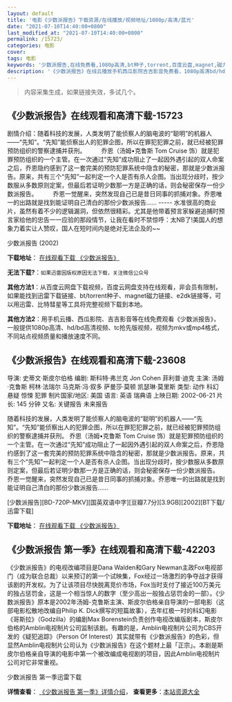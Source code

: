 ```yaml
---
layout: default
title: '电影《少数派报告》下载资源/在线播放/视频地址/1080p/高清/蓝光'
date: "2021-07-10T14:40:00+0800"
last_modified_at: "2021-07-10T14:40:00+0800"
permalink: /15723/
categories: 电影
cover:
tags: 电影
keywords: '少数派报告,在线免费看,1080p高清,bt种子,torrent,百度云盘,magnet,磁力链,迅雷下载资源'
description: '《少数派报告》在线云播放手机西瓜影院吉吉影音免费看，1080p高清bd/hd未删减完整版和tc抢先枪版，mkv/mp4格式，附带bt/torrent种子、magnet/磁力链、百度云盘、网盘资源迅雷下载链接'
---
```


>内容采集生成，如果链接失效，多试几个。


## 《少数派报告》在线观看和高清下载-15723

剧情介绍：随着科技的发展，人类发明了能侦察人的脑电波的“聪明”的机器人――“先知”。“先知”能侦察出人的犯罪企图，所以在罪犯犯罪之前，就已经被犯罪预防组织的警察逮捕并获刑。  　　乔恩（汤姆•克鲁斯 Tom Cruise 饰）就是犯罪预防组织的一个主管。在一次通过“先知”成功阻止了一起因外遇引起的双人命案之后，乔恩隐约感到了这一套完美的预防犯罪系统中隐含的秘密，那就是少数派报告。原来，共有三个“先知”一起判定一个人是否有杀人企图。当出现分歧时，按少数服从多数原则定案，但最后若证明少数那一方是正确的话，则会秘密保存一份少数派报告。  　　乔恩一觉醒来，突然发现自己已是昔日同事的抓捕对象。乔恩唯一的出路就是找到能证明自己清白的那份少数派报告…… ----- 水准很高的商业片，虽然有着不少的逻辑漏洞，但依然很精彩。尤其是他带着预言家躲避追捕时预言家给他的忠告一一应验的那段情节，让我在看时不禁惊呼：太NB了!美国人的想象力着实让人赞叹，国人在短时间内是绝对无法企及的~~


少数派报告 (2002)

**下载地址**： [在线观看下载 《少数派报告》](https://www.btbtdy.me/btdy/dy4458.html) 


**无法下载?**：`如果迅雷因版权原因无法下载，关注微信公众号 `

**其他方法1**：从百度云网盘下载视频，百度云网盘支持在线观看，非会员有限制，如果能找到迅雷下载链接、bt/torrent种子、magnet磁力链接、e2dk链接等，可以用迅雷、比特彗星等工具将完整视频下载到本地。

**其他方法2**：用手机云播、西瓜影院、吉吉影音等在线免费观看《少数派报告》，一般提供1080p高清、hd/bd高清视频、tc抢先版视频，视频为mkv或mp4格式，不同站点视频质量和播放速度不同。


## 《少数派报告》在线观看和高清下载-23608

导演: 史蒂文·斯皮尔伯格 编剧: 斯科特·弗兰克 Jon Cohen 菲利普·迪克 主演: 汤姆·克鲁斯 柯林·法瑞尔 马克斯·冯·叙多 萨曼莎·莫顿 凯瑟琳·莫里斯 类型: 动作 科幻 悬疑 惊悚 犯罪 制片国家/地区: 美国 语言: 英语 瑞典语 上映日期: 2002-06-21 片长: 145 分钟 又名: 关键报告 未来报告

随着科技的发展，人类发明了能侦察人的脑电波的“聪明”的机器人――“先知”。“先知”能侦察出人的犯罪企图，所以在罪犯犯罪之前，就已经被犯罪预防组织的警察逮捕并获刑。 乔恩（汤姆•克鲁斯 Tom Cruise 饰）就是犯罪预防组织的一个主管。在一次通过“先知”成功阻止了一起因外遇引起的双人命案之后，乔恩隐约感到了这一套完美的预防犯罪系统中隐含的秘密，那就是少数派报告。原来，共有三个“先知”一起判定一个人是否有杀人企图。当出现分歧时，按少数服从多数原则定案，但最后若证明少数那一方是正确的话，则会秘密保存一份少数派报告。 乔恩一觉醒来，突然发现自己已是昔日同事的抓捕对象。乔恩唯一的出路就是找到能证明自己清白的那份少数派报告……


[少数派报告][BD-720P-MKV][国英双语中字][豆瓣7.7分][3.9GB][2002][BT下载/迅雷下载]

**下载地址**： [在线观看下载 《少数派报告》](https://www.btdx8.com/torrent/minority_report_2002.html) 


## 《少数派报告 第一季》在线观看和高清下载-42203

《少数派报告》的电视改编项目是Dana Walden和Gary Newman主政Fox电视部门（成为联合总裁）以来预订的第一个试映集，Fox经过一场激烈的争夺战才获得该剧的开发权。为了让该项目尽快脱离竞价市场，Fox当时支付了接近100万美元的独占惩罚金，这是一个相当惊人的数字（至少高出一般独占惩罚金的一部）。《少数派报告》原本是2002年汤姆-克鲁斯主演、斯皮尔伯格亲自导演的一部电影（这部电影松散地改编自Philip K. Dick撰写的短篇故事），去年红极一时的科幻电影《哥斯拉》（Godzilla）的编剧Max Borenstein负责创作电视改编版剧本，斯皮尔伯格的Amblin电视制片公司监制该剧。有趣的是，Amblin电视制片公司为CBS开发的《疑犯追踪》（Person Of Interest）其实就带有《少数派报告》的色彩，但显然Amblin电视制片公司认为《少数派报告》在这个题材上最「正宗」。本剧是斯皮尔伯格亲自导演的电影中第一个被改编成电视剧的项目，因此Amblin电视制片公司对它非常重视。


少数派报告 第一季迅雷下载

**详情查看**： [《少数派报告 第一季》详情介绍](/movie/42203/)， **查看更多**：[本站资源大全](/movie/t/all/)

